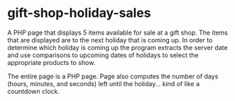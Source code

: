 # gift-shop-holiday-sales
A PHP page that displays 5 items available for sale at a gift shop.  The items that are displayed are to the next holiday that is coming up.  In order to determine which holiday is coming up the program extracts the server date and use comparisons to upcoming dates of holidays to select the appropriate products to show. 

The entire page is a PHP page.  Page also computes the number of days (hours, minutes, and seconds) left until the holiday... kind of like a countdown clock.
